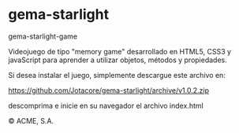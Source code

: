 # gema-starlight
gema-starlight-game

Videojuego de tipo "memory game" desarrollado en HTML5, CSS3 y javaScript para aprender a utilizar objetos, métodos y propiedades.

Si desea instalar el juego, simplemente descargue este archivo en:

https://github.com/Jotacore/gema-starlight/archive/v1.0.2.zip

descomprima e inicie en su navegador el archivo index.html 

© ACME, S.A.
